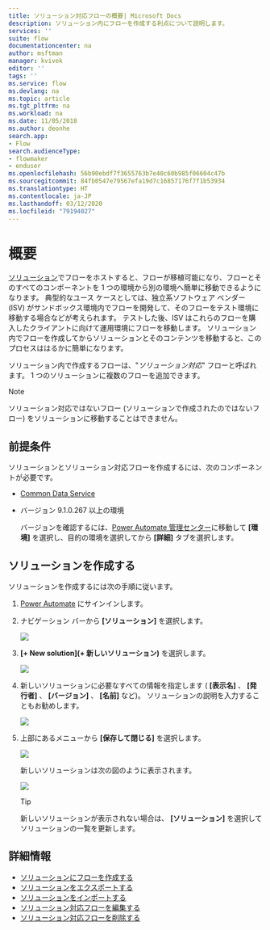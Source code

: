 ```yaml
---
title: ソリューション対応フローの概要| Microsoft Docs
description: ソリューション内にフローを作成する利点について説明します。
services: ''
suite: flow
documentationcenter: na
author: msftman
manager: kvivek
editor: ''
tags: ''
ms.service: flow
ms.devlang: na
ms.topic: article
ms.tgt_pltfrm: na
ms.workload: na
ms.date: 11/05/2018
ms.author: deonhe
search.app:
- Flow
search.audienceType:
- flowmaker
- enduser
ms.openlocfilehash: 56b90ebdf7f3655763b7e40c60b985f06604c47b
ms.sourcegitcommit: 84fb0547e79567efa19d7c16857176f7f1b53934
ms.translationtype: HT
ms.contentlocale: ja-JP
ms.lasthandoff: 03/12/2020
ms.locfileid: "79194027"
---
```

# <a name="overview"></a>概要


[ソリューション](https://docs.microsoft.com/powerapps/maker/common-data-service/solutions-overview)でフローをホストすると、フローが移植可能になり、フローとそのすべてのコンポーネントを 1 つの環境から別の環境へ簡単に移動できるようになります。 典型的なユース ケースとしては、独立系ソフトウェア ベンダー (ISV) がサンドボックス環境内でフローを開発して、そのフローをテスト環境に移動する場合などが考えられます。 テストした後、ISV はこれらのフローを購入したクライアントに向けて運用環境にフローを移動します。 ソリューション内でフローを作成してからソリューションとそのコンテンツを移動すると、このプロセスははるかに簡単になります。

ソリューション内で作成するフローは、"*ソリューション対応*" フローと呼ばれます。 1 つのソリューションに複数のフローを追加できます。

> [!NOTE] 
> ソリューション対応ではないフロー (ソリューションで作成されたのではないフロー) をソリューションに移動することはできません。

## <a name="prerequisites"></a>前提条件

ソリューションとソリューション対応フローを作成するには、次のコンポーネントが必要です。

- [Common Data Service](https://docs.microsoft.com/powerapps/maker/common-data-service/data-platform-intro)
- バージョン 9.1.0.267 以上の環境

  バージョンを確認するには、[Power Automate 管理センター](https://admin.flow.microsoft.com)に移動して **[環境]** を選択し、目的の環境を選択してから **[詳細]** タブを選択します。

## <a name="create-a-solution"></a>ソリューションを作成する

ソリューションを作成するには次の手順に従います。

1. [Power Automate](https://flow.microsoft.com) にサインインします。
1. ナビゲーション バーから **[ソリューション]** を選択します。

   ![](./media/overview-solution-flows/select-solutions-from-left-nav.png)

1. **[+ New solution]\(+ 新しいソリューション\)** を選択します。

   ![](./media/overview-solution-flows/select-new-solution.png)

1. 新しいソリューションに必要なすべての情報を指定します ( **[表示名]** 、 **[発行者]** 、 **[バージョン]** 、 **[名前]** など)。 ソリューションの説明を入力することもお勧めします。

   ![](./media/overview-solution-flows/new-solution.png)

1. 上部にあるメニューから **[保存して閉じる]** を選択します。

   ![](./media/overview-solution-flows/save-and-close-solution.png)

   新しいソリューションは次の図のように表示されます。

   ![](./media/overview-solution-flows/new-solution-created.png)

   > [!TIP]
   > 新しいソリューションが表示されない場合は、 **[ソリューション]** を選択してソリューションの一覧を更新します。

## <a name="learn-more"></a>詳細情報

- [ソリューションにフローを作成する](./create-flow-solution.md)
- [ソリューションをエクスポートする](./export-flow-solution.md)
- [ソリューションをインポートする](./import-flow-solution.md)
- [ソリューション対応フローを編集する](./edit-solution-aware-flow.md)
- [ソリューション対応フローを削除する](./remove-solution-aware-flow.md)
